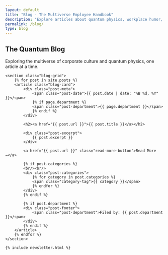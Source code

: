 ```yaml
---
layout: default
title: "Blog - The Multiverse Employee Handbook"
description: "Explore articles about quantum physics, workplace humor, and the intersection of science and corporate life"
permalink: /blog/
type: blog
---
```


<div class="background-container">
    <div class="background-overlay"></div>
</div>

<div class="main-container">
    <section class="blog-header">
        <h1>The Quantum Blog</h1>
        <p class="blog-intro">Exploring the multiverse of corporate culture and quantum physics, one article at a time.</p>
    </section>

    <section class="blog-grid">
        {% for post in site.posts %}
        <article class="blog-card">
            <div class="post-meta">
                <span class="post-date">{{ post.date | date: "%B %d, %Y" }}</span>
                {% if page.department %}
                <span class="post-department">{{ page.department }}</span>
                {% endif %}
            </div>

            <h2><a href="{{ post.url }}">{{ post.title }}</a></h2>

            <div class="post-excerpt">
                {{ post.excerpt }}
            </div>

            <a href="{{ post.url }}" class="read-more-button">Read More →</a>

            {% if post.categories %}
            <br/><br/>
            <div class="post-categories">
                {% for category in post.categories %}
                <span class="category-tag">{{ category }}</span>
                {% endfor %}
            </div>
            {% endif %}

            {% if post.department %}
            <div class="post-footer">
                <span class="post-department">Filed by: {{ post.department }}</span>
            </div>
            {% endif %}
        </article>
        {% endfor %}
    </section>

    {% include newsletter.html %}
</div>

<div id="quantum-field" class="quantum-field"></div>
